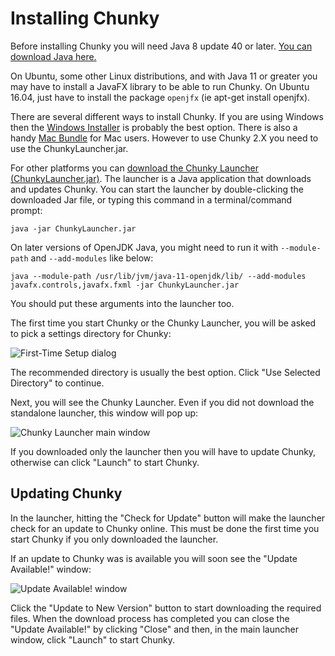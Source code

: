 Installing Chunky
=================

Before installing Chunky you will need Java 8 update 40 or later.
[You can download Java here.](https://java.com)

On Ubuntu, some other Linux distributions, and with Java 11 or greater you may have to install a JavaFX
library to be able to run Chunky. On Ubuntu 16.04, just have to install the
package `openjfx` (ie apt-get install openjfx).

There are several different ways to install Chunky. If you are using Windows
then the [Windows Installer](@EXE_DL_LINK@) is probably the best option.
There is also a handy [Mac Bundle](@DMG_DL_LINK@) for Mac users.
However to use Chunky 2.X you need to use the ChunkyLauncher.jar.

For other platforms you can [download the Chunky Launcher
(ChunkyLauncher.jar)](http://chunkyupdate.llbit.se/ChunkyLauncher.jar). The
launcher is a Java application that downloads and updates Chunky.  You can
start the launcher by double-clicking the downloaded Jar file, or typing this
command in a terminal/command prompt:

    java -jar ChunkyLauncher.jar

On later versions of OpenJDK Java, you might need to run it with `--module-path` and `--add-modules` like below:

    java --module-path /usr/lib/jvm/java-11-openjdk/lib/ --add-modules javafx.controls,javafx.fxml -jar ChunkyLauncher.jar

You should put these arguments into the launcher too.

The first time you start Chunky or the Chunky Launcher, you will be asked to
pick a settings directory for Chunky:

![First-Time Setup dialog](/old-chunky-docs/first-time-setup.png)

The recommended directory is usually the best option. Click "Use Selected
Directory" to continue.

Next, you will see the Chunky Launcher. Even if you did not download the
standalone launcher, this window will pop up:

![Chunky Launcher main window](/old-chunky-docs/launcher.png)

If you downloaded only the launcher then you will have to update Chunky,
otherwise can click "Launch" to start Chunky.

Updating Chunky
---------------

In the launcher, hitting the "Check for Update" button will make the launcher
check for an update to Chunky online. This must be done the first time you
start Chunky if you only downloaded the launcher.

If an update to Chunky was is available you will soon see the "Update
Available!" window:

![Update Available! window](/old-chunky-docs/update-available.png)

Click the "Update to New Version" button to start downloading the required
files. When the download process has completed you can close the "Update
Available!" by clicking "Close" and then, in the main launcher window, click
"Launch" to start Chunky.
